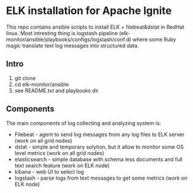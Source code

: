 # ELK installation for Apache Ignite
This repo contains ansible scripts to install ELK + filebeat&dstat in RedHat linux. Most intresting thing is logstash pipeline (elk-monitor/ansible/playbooks/configs/logstash/conf.d) where some Ruby magic translate text log messages into structured data.
## Intro
1) git clone
2) cd elk-monitor/ansible
3) see README.txt and playbooks dir
## Components
The main components of log collecting and analyzing system is:
* Filebeat - agent to send log messages from any log files to ELK server (work on all grid nodes)
* dstat - simple and temporary solytion, but it allow to monitor some OS level metrics (work on all grid nodes)
* elasticsearch - simple database with schema less documents and full text search feature (work on ELK node)
* kibana - web UI to select log
* logstash - parse logs from text messages to get some metrics (work on ELK node)


